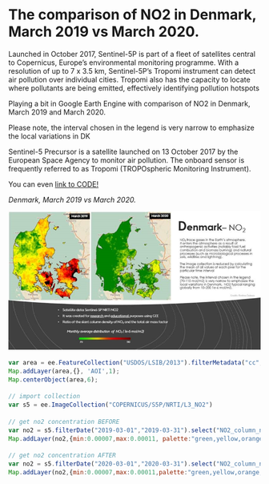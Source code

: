 # The comparison of NO2 in Denmark, March 2019 vs March 2020.

Launched in October 2017, Sentinel-5P is part of a fleet of satellites central to Copernicus, Europe’s environmental monitoring programme. With a resolution of up to 7 x 3.5 km, Sentinel-5P’s Tropomi instrument can detect air pollution over individual cities. Tropomi also has the capacity to locate where pollutants are being emitted, effectively identifying pollution hotspots

Playing a bit in Google Earth Engine with comparison of NO2 in Denmark, March 2019 and March 2020.

Please note, the interval chosen in the legend is very narrow to emphasize the local variations in DK

Sentinel-5 Precursor is a satellite launched on 13 October 2017 by the European Space Agency to monitor air pollution. The onboard sensor is frequently referred to as Tropomi (TROPOspheric Monitoring Instrument).

You can even [link to CODE!](https://github.com/sulova/NO2_COVID/blob/main/NO2_Denmark.js)

*Denmark, March 2019 vs March 2020.*

![Image](https://github.com/sulova/GEE/blob/main/4_NO2_COVID/NO2.jpg)

```javascript
var area = ee.FeatureCollection("USDOS/LSIB/2013").filterMetadata("cc","equals","DA");
Map.addLayer(area,{}, 'AOI',1);
Map.centerObject(area,6);

// import collection
var s5 = ee.ImageCollection("COPERNICUS/S5P/NRTI/L3_NO2")

// get no2 concentration BEFORE
var no2 = s5.filterDate("2019-03-01","2019-03-31").select("NO2_column_number_density").mean().clip(area);
Map.addLayer(no2,{min:0.00007,max:0.00011, palette:"green,yellow,orange,red,black"},"NO2 - BEFORE LOCKDOWN",1,1);

// get no2 concentration AFTER
var no2 = s5.filterDate("2020-03-01","2020-03-31").select("NO2_column_number_density").mean().clip(area);
Map.addLayer(no2,{min:0.00007,max:0.00011,palette:"green,yellow,orange,red,black"},"NO2 - AFTER LOCKDOWN",1,1);

```
